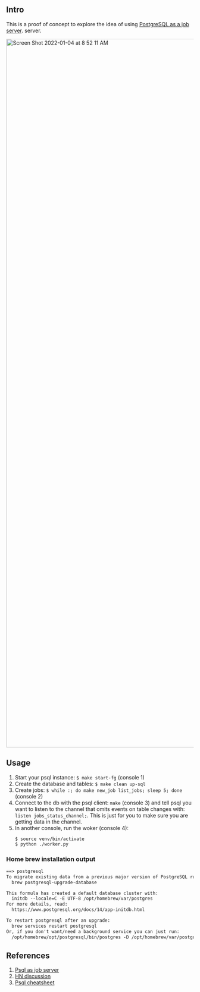 ## Intro

This is a proof of concept to explore the idea of using [PostgreSQL as a job server](https://webapp.io/blog/postgres-is-the-answer/).
server.

<img width="1904" alt="Screen Shot 2022-01-04 at 8 52 11 AM" src="https://user-images.githubusercontent.com/17954/148070510-e153b0cb-3eba-44d1-ae29-afea90da2736.png">

## Usage

1. Start your psql instance: `$ make start-fg` (console 1)
2. Create the database and tables: `$ make clean up-sql`
3. Create jobs: `$ while :; do make new_job list_jobs; sleep 5; done` (console 2)
4. Connect to the db with the psql client: `make` (console 3) and tell psql you 
   want to listen to the channel that omits events on table changes with: `listen jobs_status_channel;`.
   This is just for you to make sure you are getting data in the channel.
6. In another console, run the woker (console 4):
    ```
    $ source venv/bin/activate
    $ python ./worker.py
    ```

### Home brew installation output

```txt
==> postgresql
To migrate existing data from a previous major version of PostgreSQL run:
  brew postgresql-upgrade-database

This formula has created a default database cluster with:
  initdb --locale=C -E UTF-8 /opt/homebrew/var/postgres
For more details, read:
  https://www.postgresql.org/docs/14/app-initdb.html

To restart postgresql after an upgrade:
  brew services restart postgresql
Or, if you don't want/need a background service you can just run:
  /opt/homebrew/opt/postgresql/bin/postgres -D /opt/homebrew/var/postgres
```

## References

1. [Psql as job server](https://webapp.io/blog/postgres-is-the-answer/)
2. [HN discussion](https://news.ycombinator.com/item?id=29599132)
3. [Psql cheatsheet](https://gist.github.com/xpepper/8110743)
